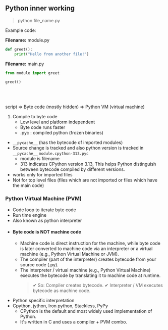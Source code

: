 ## Python inner working

> python file_name.py

Example code:

**Filename:** module.py
```py
def greet():
    print("Hello from another file!")
```

**Filename:** main.py
```py
from module import greet

greet()
```

<br/><br/>

script  =>  Byte code (mostly hidden)  =>  Python VM (virtual machine)

1. Compile to byte code
   - Low level and platform independent
   - Byte code runs faster
   - .pyc : compiled python (frozen binaries)
     
- `__pycache__` (has the bytecode of imported modules)
- Source change is tracked and also python version is tracked in `__pycache__`
  `module.cpython-313.pyc`
  - module is filename
  - 313 indicates CPython version 3.13, This helps Python distinguish between bytecode compiled by different versions.
- works only for imported files
- Not for top level files (files which are not imported or files which have the main code)

### Python Virtual Machine (PVM)
- Code loop to iterate byte code
- Run time engine
- Also known as python interpreter
- #### Byte code is NOT machine code
  - Machine code is direct instruction for the machine, while byte code is later converted to machine code via an interpreter or a virtual machine (e.g., Python Virtual Machine or JVM).
  - The compiler (part of the interpreter) creates bytecode from your source code (.py).
  - The interpreter / virtual machine (e.g., Python Virtual Machine) executes the bytecode by translating it to machine code at runtime.
    >✔ So: Compiler creates bytecode.
    >✔ Interpreter / VM executes bytecode as machine code.
- Python specific interpretation
- Cpython, jython, Iron python, Stackless, PyPy
    - CPython is the default and most widely used implementation of Python.
    - It's written in C and uses a compiler + PVM combo.
